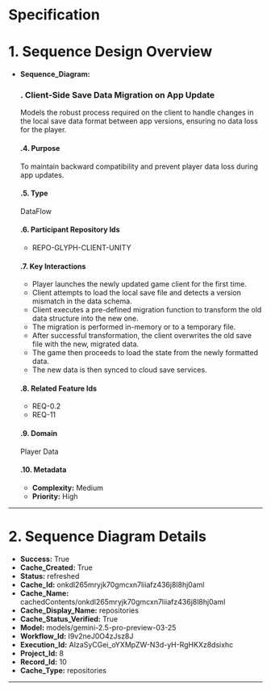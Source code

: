# Specification

# 1. Sequence Design Overview

- **Sequence_Diagram:**
  ### . Client-Side Save Data Migration on App Update
  Models the robust process required on the client to handle changes in the local save data format between app versions, ensuring no data loss for the player.

  #### .4. Purpose
  To maintain backward compatibility and prevent player data loss during app updates.

  #### .5. Type
  DataFlow

  #### .6. Participant Repository Ids
  
  - REPO-GLYPH-CLIENT-UNITY
  
  #### .7. Key Interactions
  
  - Player launches the newly updated game client for the first time.
  - Client attempts to load the local save file and detects a version mismatch in the data schema.
  - Client executes a pre-defined migration function to transform the old data structure into the new one.
  - The migration is performed in-memory or to a temporary file.
  - After successful transformation, the client overwrites the old save file with the new, migrated data.
  - The game then proceeds to load the state from the newly formatted data.
  - The new data is then synced to cloud save services.
  
  #### .8. Related Feature Ids
  
  - REQ-0.2
  - REQ-11
  
  #### .9. Domain
  Player Data

  #### .10. Metadata
  
  - **Complexity:** Medium
  - **Priority:** High
  


---

# 2. Sequence Diagram Details

- **Success:** True
- **Cache_Created:** True
- **Status:** refreshed
- **Cache_Id:** onkdl265mryjk70gmcxn7liiafz436j8l8hj0aml
- **Cache_Name:** cachedContents/onkdl265mryjk70gmcxn7liiafz436j8l8hj0aml
- **Cache_Display_Name:** repositories
- **Cache_Status_Verified:** True
- **Model:** models/gemini-2.5-pro-preview-03-25
- **Workflow_Id:** I9v2neJ0O4zJsz8J
- **Execution_Id:** AIzaSyCGei_oYXMpZW-N3d-yH-RgHKXz8dsixhc
- **Project_Id:** 8
- **Record_Id:** 10
- **Cache_Type:** repositories


---

